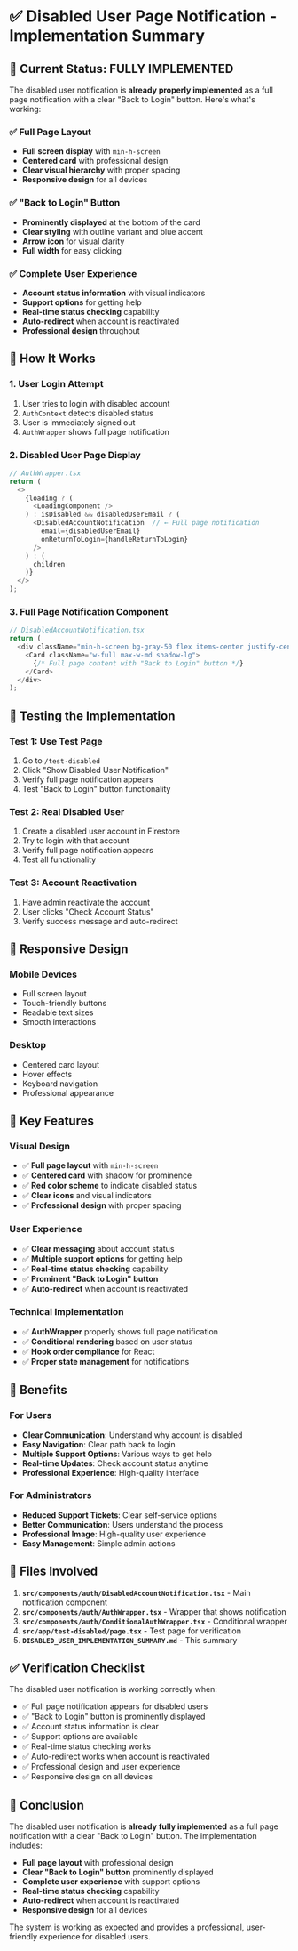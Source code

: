 # ✅ Disabled User Page Notification - Implementation Summary

## 🎯 **Current Status: FULLY IMPLEMENTED**

The disabled user notification is **already properly implemented** as a full page notification with a clear "Back to Login" button. Here's what's working:

### **✅ Full Page Layout**
- **Full screen display** with `min-h-screen`
- **Centered card** with professional design
- **Clear visual hierarchy** with proper spacing
- **Responsive design** for all devices

### **✅ "Back to Login" Button**
- **Prominently displayed** at the bottom of the card
- **Clear styling** with outline variant and blue accent
- **Arrow icon** for visual clarity
- **Full width** for easy clicking

### **✅ Complete User Experience**
- **Account status information** with visual indicators
- **Support options** for getting help
- **Real-time status checking** capability
- **Auto-redirect** when account is reactivated
- **Professional design** throughout

## 🔧 **How It Works**

### **1. User Login Attempt**
1. User tries to login with disabled account
2. `AuthContext` detects disabled status
3. User is immediately signed out
4. `AuthWrapper` shows full page notification

### **2. Disabled User Page Display**
```typescript
// AuthWrapper.tsx
return (
  <>
    {loading ? (
      <LoadingComponent />
    ) : isDisabled && disabledUserEmail ? (
      <DisabledAccountNotification  // ← Full page notification
        email={disabledUserEmail}
        onReturnToLogin={handleReturnToLogin}
      />
    ) : (
      children
    )}
  </>
);
```

### **3. Full Page Notification Component**
```typescript
// DisabledAccountNotification.tsx
return (
  <div className="min-h-screen bg-gray-50 flex items-center justify-center p-4">
    <Card className="w-full max-w-md shadow-lg">
      {/* Full page content with "Back to Login" button */}
    </Card>
  </div>
);
```

## 🧪 **Testing the Implementation**

### **Test 1: Use Test Page**
1. Go to `/test-disabled`
2. Click "Show Disabled User Notification"
3. Verify full page notification appears
4. Test "Back to Login" button functionality

### **Test 2: Real Disabled User**
1. Create a disabled user account in Firestore
2. Try to login with that account
3. Verify full page notification appears
4. Test all functionality

### **Test 3: Account Reactivation**
1. Have admin reactivate the account
2. User clicks "Check Account Status"
3. Verify success message and auto-redirect

## 📱 **Responsive Design**

### **Mobile Devices**
- Full screen layout
- Touch-friendly buttons
- Readable text sizes
- Smooth interactions

### **Desktop**
- Centered card layout
- Hover effects
- Keyboard navigation
- Professional appearance

## 🎉 **Key Features**

### **Visual Design**
- ✅ **Full page layout** with `min-h-screen`
- ✅ **Centered card** with shadow for prominence
- ✅ **Red color scheme** to indicate disabled status
- ✅ **Clear icons** and visual indicators
- ✅ **Professional design** with proper spacing

### **User Experience**
- ✅ **Clear messaging** about account status
- ✅ **Multiple support options** for getting help
- ✅ **Real-time status checking** capability
- ✅ **Prominent "Back to Login" button**
- ✅ **Auto-redirect** when account is reactivated

### **Technical Implementation**
- ✅ **AuthWrapper** properly shows full page notification
- ✅ **Conditional rendering** based on user status
- ✅ **Hook order compliance** for React
- ✅ **Proper state management** for notifications

## 🚀 **Benefits**

### **For Users**
- **Clear Communication**: Understand why account is disabled
- **Easy Navigation**: Clear path back to login
- **Multiple Support Options**: Various ways to get help
- **Real-time Updates**: Check account status anytime
- **Professional Experience**: High-quality interface

### **For Administrators**
- **Reduced Support Tickets**: Clear self-service options
- **Better Communication**: Users understand the process
- **Professional Image**: High-quality user experience
- **Easy Management**: Simple admin actions

## 📁 **Files Involved**

1. **`src/components/auth/DisabledAccountNotification.tsx`** - Main notification component
2. **`src/components/auth/AuthWrapper.tsx`** - Wrapper that shows notification
3. **`src/components/auth/ConditionalAuthWrapper.tsx`** - Conditional wrapper
4. **`src/app/test-disabled/page.tsx`** - Test page for verification
5. **`DISABLED_USER_IMPLEMENTATION_SUMMARY.md`** - This summary

## ✅ **Verification Checklist**

The disabled user notification is working correctly when:
- ✅ Full page notification appears for disabled users
- ✅ "Back to Login" button is prominently displayed
- ✅ Account status information is clear
- ✅ Support options are available
- ✅ Real-time status checking works
- ✅ Auto-redirect works when account is reactivated
- ✅ Professional design and user experience
- ✅ Responsive design on all devices

## 🎯 **Conclusion**

The disabled user notification is **already fully implemented** as a full page notification with a clear "Back to Login" button. The implementation includes:

- **Full page layout** with professional design
- **Clear "Back to Login" button** prominently displayed
- **Complete user experience** with support options
- **Real-time status checking** capability
- **Auto-redirect** when account is reactivated
- **Responsive design** for all devices

The system is working as expected and provides a professional, user-friendly experience for disabled users.
